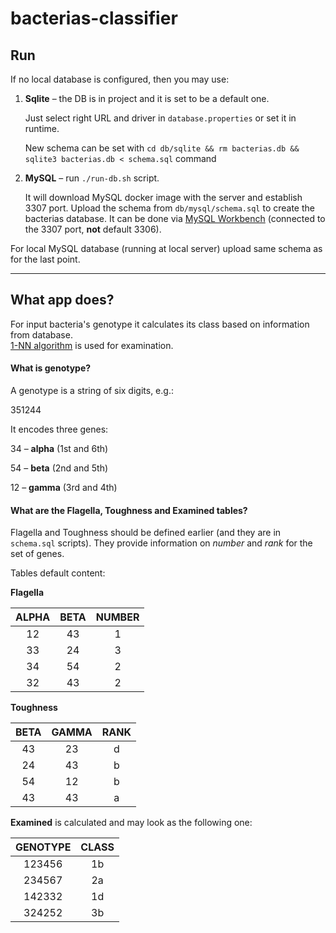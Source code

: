 # bacterias-classifier

## Run

If no local database is configured, then you may use:

1. **Sqlite** – the DB is in project and it is set to be a default one.

   Just select right URL and driver in `database.properties` or set it in runtime.
   
   New schema can be set with `cd db/sqlite && rm bacterias.db && sqlite3 bacterias.db < schema.sql` command

2. **MySQL** – run `./run-db.sh` script.

   It will download MySQL docker image with the server and establish 3307 port. Upload the schema from `db/mysql/schema.sql` to create the bacterias database. It can be done via [MySQL Workbench](https://dev.mysql.com/downloads/workbench/) (connected to the 3307 port, **not** default 3306).
   
For local MySQL database (running at local server) upload same schema as for the last point.

-------

## What app does?

For input bacteria's genotype it calculates its class based on information from database.  
[1-NN algorithm](https://en.wikipedia.org/wiki/K-nearest_neighbors_algorithm) is used for examination.

#### What is genotype?

A genotype is a string of six digits, e.g.: 

351244 

It encodes three genes:

34 – **alpha** (1st and 6th)

54 – **beta** (2nd and 5th)

12 – **gamma** (3rd and 4th)
 
#### What are the Flagella, Toughness and Examined tables?

Flagella and Toughness should be defined earlier (and they are in `schema.sql` scripts). They provide information on _number_ and _rank_ for the set of genes. 

Tables default content:

**Flagella**

| ALPHA | BETA | NUMBER |
|:-----:|:----:|:------:|
|   12  |  43  |    1   |
|   33  |  24  |    3   |
|   34  |  54  |    2   |
|   32  |  43  |    2   |

**Toughness**

| BETA | GAMMA | RANK |
|:----:|:-----:|:----:|
|  43  |   23  |   d  |
|  24  |   43  |   b  |
|  54  |   12  |   b  |
|  43  |   43  |   a  |

**Examined** is calculated and may look as the following one:

| GENOTYPE | CLASS |
|:--------:|:-----:|
|  123456  |   1b  |
|  234567  |   2a  |
|  142332  |   1d  |
|  324252  |   3b  |
